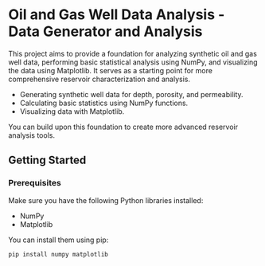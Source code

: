 # Oil and Gas Well Data Analysis - Data Generator and Analysis

 This project aims to provide a foundation for analyzing synthetic oil and gas well data, performing basic statistical analysis using NumPy, and visualizing the data using Matplotlib. It serves as a starting point for more comprehensive reservoir characterization and analysis.

- Generating synthetic well data for depth, porosity, and permeability.
- Calculating basic statistics using NumPy functions.
- Visualizing data with Matplotlib.

You can build upon this foundation to create more advanced reservoir analysis tools.

## Getting Started

### Prerequisites

Make sure you have the following Python libraries installed:

- NumPy
- Matplotlib

You can install them using pip:

```bash
pip install numpy matplotlib





